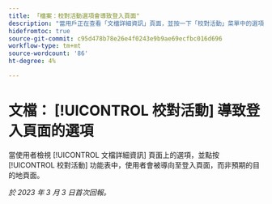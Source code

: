 ```yaml
---
title: 「檔案：校對活動選項會導致登入頁面"
description: "當用戶正在查看「文檔詳細資訊」頁面，並按一下「校對活動」菜單中的選項時，將用戶定向到登錄頁面，而不是目標頁面。"
hidefromtoc: true
source-git-commit: c95d478b78e26e4f0243e9b9ae69ecfbc016d696
workflow-type: tm+mt
source-wordcount: '86'
ht-degree: 4%

---
```



# 文檔： [!UICONTROL 校對活動] 導致登入頁面的選項

<!--This article is on WF and WFP TOCs-->

當使用者檢視 [!UICONTROL 文檔詳細資訊] 頁面上的選項，並點按 [!UICONTROL 校對活動] 功能表中，使用者會被導向至登入頁面，而非預期的目的地頁面。

_於 2023 年 3 月 3 日首次回報。_

